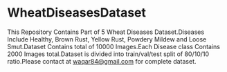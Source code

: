 # WheatDiseasesDataset
This Repository Contains Part of 5 Wheat Diseases Dataset.Diseases Include Healthy, Brown Rust, Yellow Rust, Powdery Mildew and Loose Smut.Dataset Contains total of 10000 Images.Each Disease class Contains 2000 Images total.Dataset is divided into train/val/test split of 80/10/10 ratio.Please contact at waqar84@gmail.com for complete dataset.




